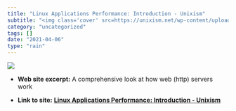 ```yaml
---
title: "Linux Applications Performance: Introduction - Unixism"
subtitle: "<img class='cover' src=https://unixism.net/wp-content/uploads/2019/02/ZeroHTTPd_static.png>"
category: "uncategorized"
tags: []
date: "2021-04-06"
type: "rain"
---
```

<img class="cover" src=https://unixism.net/wp-content/uploads/2019/02/ZeroHTTPd_static.png>



* **Web site excerpt:** A comprehensive look at how web (http) servers work

* **Link to site:** **[Linux Applications Performance: Introduction - Unixism](https://unixism.net/2019/04/linux-applications-performance-introduction)**